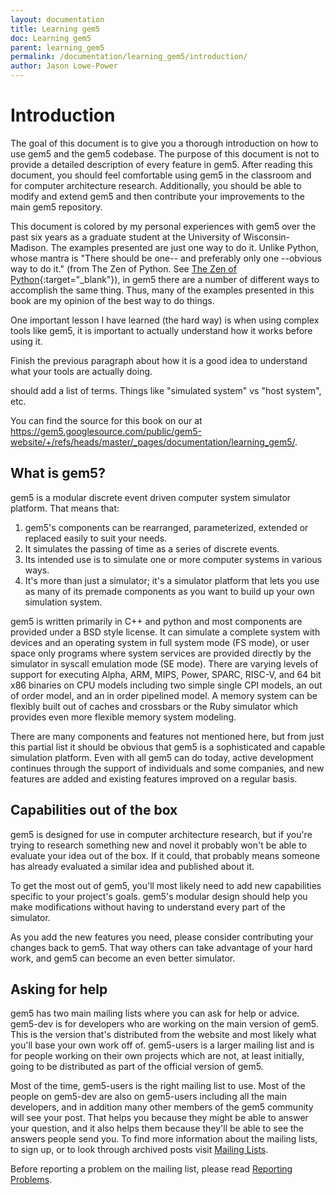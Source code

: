```yaml
---
layout: documentation
title: Learning gem5
doc: Learning gem5
parent: learning_gem5
permalink: /documentation/learning_gem5/introduction/
author: Jason Lowe-Power
---
```


# Introduction

The goal of this document is to give you a thorough
introduction on how to use gem5 and the gem5 codebase. The purpose of
this document is not to provide a detailed description of every feature
in gem5. After reading this document, you should feel comfortable using
gem5 in the classroom and for computer architecture research.
Additionally, you should be able to modify and extend gem5 and then
contribute your improvements to the main gem5 repository.

This document is colored by my personal experiences with gem5 over the
past six years as a graduate student at the University of
Wisconsin-Madison. The examples presented are just one way to do it.
Unlike Python, whose mantra is "There should be one-- and preferably
only one --obvious way to do it." (from The Zen of Python. See
[The Zen of Python](https://www.python.org/dev/peps/pep-0020/#the-zen-of-python){:target="_blank"}), in gem5 there are a number of different ways to
accomplish the same thing. Thus, many of the examples presented in this
book are my opinion of the best way to do things.

One important lesson I have learned (the hard way) is when using complex
tools like gem5, it is important to actually understand how it works
before using it.

Finish the previous paragraph about how it is a good idea to understand
what your tools are actually doing.

should add a list of terms. Things like "simulated system" vs "host
system", etc.

You can find the source for this book on our at
<https://gem5.googlesource.com/public/gem5-website/+/refs/heads/master/_pages/documentation/learning_gem5/>.

## What is gem5?

gem5 is a modular discrete event driven computer system simulator platform. That means that:

1. gem5's components can be rearranged, parameterized, extended or replaced easily to suit your needs.
2. It simulates the passing of time as a series of discrete events.
3. Its intended use is to simulate one or more computer systems in various ways.
4. It's more than just a simulator; it's a simulator platform that lets you use as many of its premade components as you want to build up your own simulation system.

gem5 is written primarily in C++ and python and most components are provided under a BSD style license.
It can simulate a complete system with devices and an operating system in full system mode (FS mode), or user space only programs where system services are provided directly by the simulator in syscall emulation mode (SE mode).
There are varying levels of support for executing Alpha, ARM, MIPS, Power, SPARC, RISC-V, and 64 bit x86 binaries on CPU models including two simple single CPI models, an out of order model, and an in order pipelined model.
A memory system can be flexibly built out of caches and crossbars or the Ruby simulator which provides even more flexible memory system modeling.

There are many components and features not mentioned here, but from just this partial list it should be obvious that gem5 is a sophisticated and capable simulation platform.
Even with all gem5 can do today, active development continues through the support of individuals and some companies, and new features are added and existing features improved on a regular basis.

## Capabilities out of the box
gem5 is designed for use in computer architecture research, but if you're trying to research something new and novel it probably won't be able to evaluate your idea out of the box. If it could, that probably means someone has already evaluated a similar idea and published about it.

To get the most out of gem5, you'll most likely need to add new capabilities specific to your project's goals. gem5's modular design should help you make modifications without having to understand every part of the simulator.

As you add the new features you need, please consider contributing your changes back to gem5. That way others can take advantage of your hard work, and gem5 can become an even better simulator.

## Asking for help
gem5 has two main mailing lists where you can ask for help or advice.
gem5-dev is for developers who are working on the main version of gem5.
This is the version that's distributed from the website and most likely what you'll base your own work off of.
gem5-users is a larger mailing list and is for people working on their own projects which are not, at least initially, going to be distributed as part of the official version of gem5.

Most of the time, gem5-users is the right mailing list to use.
Most of the people on gem5-dev are also on gem5-users including all the main developers, and in addition many other members of the gem5 community will see your post.
That helps you because they might be able to answer your question, and it also helps them because they'll be able to see the answers people send you.
To find more information about the mailing lists, to sign up, or to look through archived posts visit [Mailing Lists](/mailing_lists).

Before reporting a problem on the mailing list, please read [Reporting Problems](/documentation/reporting_problems).
